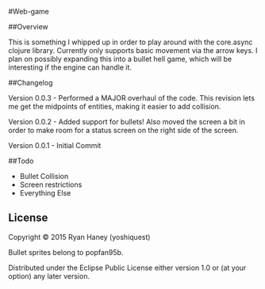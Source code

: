 #Web-game

##Overview

This is something I whipped up in order to play around with the core.async clojure library. Currently only supports basic movement via the arrow keys. I plan on possibly expanding this into a bullet hell game, which will be interesting if the engine can handle it.

##Changelog

Version 0.0.3 - Performed a MAJOR overhaul of the code. This revision lets me get the midpoints of entities, making it easier to add collision.

Version 0.0.2 - Added support for bullets! Also moved the screen a bit in order to make room for a status screen on the right side of the screen.

Version 0.0.1 - Initial Commit

##Todo

- Bullet Collision
- Screen restrictions
- Everything Else

## License

Copyright © 2015 Ryan Haney (yoshiquest)

Bullet sprites belong to popfan95b.

Distributed under the Eclipse Public License either version 1.0 or (at
your option) any later version.
